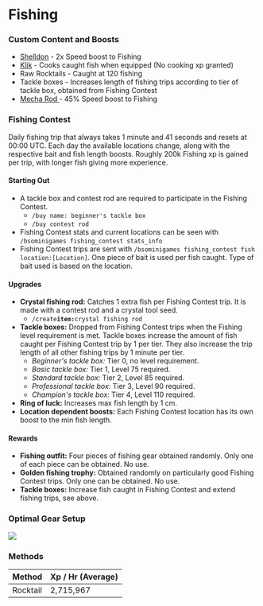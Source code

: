 # Fishing

### Custom Content and Boosts

* [Shelldon](https://bso-wiki.oldschool.gg/custom-items/pets) - 2x Speed boost to Fishing
* [Klik](../custom-items/pets.md#miscellaneous-pets) - Cooks caught fish when equipped (No cooking xp granted)
* Raw Rocktails - Caught at 120 fishing
* Tackle boxes - Increases length of fishing trips according to tier of tackle box, obtained from Fishing Contest
* [Mecha Rod ](invention/#inventions)- 45% Speed boost to Fishing

### Fishing Contest

Daily fishing trip that always takes 1 minute and 41 seconds and resets at 00:00 UTC. Each day the available locations change, along with the respective bait and fish length boosts. Roughly 200k Fishing xp is gained per trip, with longer fish giving more experience.

#### Starting Out

* A tackle box and contest rod are required to participate in the Fishing Contest.
  * `/buy name: beginner's tackle box`
  * `/buy contest rod`
* Fishing Contest stats and current locations can be seen with `/bsominigames fishing_contest stats_info`
* Fishing Contest trips are sent with `/bsominigames fishing_contest fish location:[Location]`. One piece of bait is used per fish caught. Type of bait used is based on the location.

#### Upgrades

* **Crystal fishing rod:** Catches 1 extra fish per Fishing Contest trip. It is made with a contest rod and a crystal tool seed.
  * `/create`**`item:`**`crystal fishing rod`
* **Tackle boxes:** Dropped from Fishing Contest trips when the Fishing level requirement is met. Tackle boxes increase the amount of fish caught per Fishing Contest trip by 1 per tier. They also increase the trip length of all other fishing trips by 1 minute per tier.
  * _Beginner's tackle box:_ Tier 0, no level requirement.
  * _Basic tackle box:_ Tier 1, Level 75 required.
  * _Standard tackle box:_ Tier 2, Level 85 required.
  * _Professional tackle box:_ Tier 3, Level 90 required.
  * _Champion's tackle box:_ Tier 4, Level 110 required.
* **Ring of luck:** Increases max fish length by 1 cm.
* **Location dependent boosts:** Each Fishing Contest location has its own boost to the min fish length.

#### Rewards

* **Fishing outfit:** Four pieces of fishing gear obtained randomly. Only one of each piece can be obtained. No use.
* **Golden fishing trophy:** Obtained randomly on particularly good Fishing Contest trips. Only one can be obtained. No use.
* **Tackle boxes:** Increase fish caught in Fishing Contest and extend fishing trips, see above.

### Optimal Gear Setup

![](<../.gitbook/assets/image (11).png>)

### Methods

| Method   | Xp / Hr (Average) |
| -------- | ----------------- |
| Rocktail | 2,715,967         |
